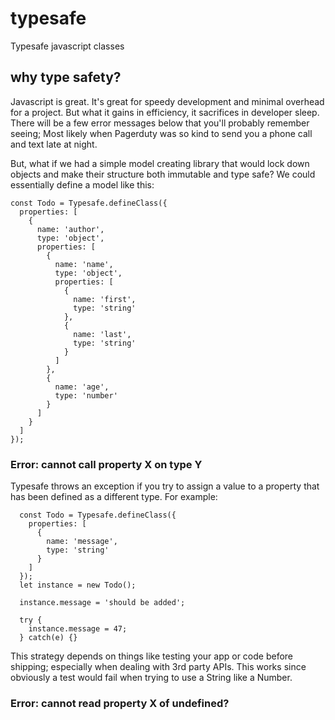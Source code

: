 # typesafe
Typesafe javascript classes

## why type safety?

Javascript is great. It's great for speedy development and minimal overhead for a project. But what it gains in efficiency, it sacrifices in developer sleep. There will be a few error messages below that you'll probably remember seeing; Most likely when Pagerduty was so kind to send you a phone call and text late at night.

But, what if we had a simple model creating library that would lock down objects and make their structure both immutable and type safe? We could essentially define a model like this:

```
const Todo = Typesafe.defineClass({
  properties: [
    {
      name: 'author',
      type: 'object',
      properties: [
        {
          name: 'name',
          type: 'object',
          properties: [
            {
              name: 'first',
              type: 'string'
            },
            {
              name: 'last',
              type: 'string'
            }
          ]
        },
        {
          name: 'age',
          type: 'number'
        }
      ]
    }
  ]
});
```

### Error: cannot call property X on type Y

Typesafe throws an exception if you try to assign a value to a property that has been defined as a different type. For example:
```
  const Todo = Typesafe.defineClass({
    properties: [
      {
        name: 'message',
        type: 'string'
      }
    ]
  });
  let instance = new Todo();

  instance.message = 'should be added';

  try {
    instance.message = 47;
  } catch(e) {}
```
This strategy depends on things like testing your app or code before shipping; especially when dealing with 3rd party APIs. This works since obviously a test would fail when trying to use a String like a Number.

### Error: cannot read property X of undefined?